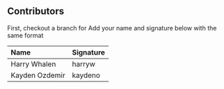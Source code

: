 
## Contributors

First, checkout a branch for 
Add your name and signature below with the same format

| Name | Signature |
|:-----|:--------|
| Harry Whalen | harryw |
| Kayden Ozdemir | kaydeno |
